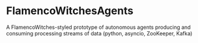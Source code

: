 # FlamencoWitchesAgents
A FlamencoWitches-styled prototype of autonomous agents producing and consuming processing streams of data (python, asyncio, ZooKeeper, Kafka)
